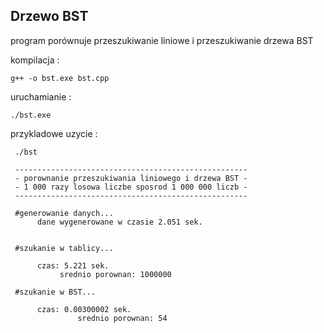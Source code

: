 Drzewo BST
----------

program porównuje przeszukiwanie liniowe i przeszukiwanie drzewa BST

kompilacja : 	
```
g++ -o bst.exe bst.cpp
```
uruchamianie : 	
```
./bst.exe
```

przykladowe uzycie :
```
 ./bst

 ----------------------------------------------------
 - porownanie przeszukiwania liniowego i drzewa BST -
 - 1 000 razy losowa liczbe sposrod 1 000 000 liczb -
 ----------------------------------------------------
    
 #generowanie danych...
      dane wygenerowane w czasie 2.051 sek.
             
             
 #szukanie w tablicy...
              
      czas: 5.221 sek.
	       srednio porownan: 1000000
                                       
 #szukanie w BST...
                                        
      czas: 0.00300002 sek.
               srednio porownan: 54
```
